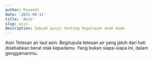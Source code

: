 ```yaml
---
author: Riwandi
date: '2021-09-11'
title: 'Asin'
slug: asin
description: Sebuah puisi tentang kegalauan anak muda
---
```


Asin
Tetesan air laut asin.
Begitupula tetesan air yang jatuh dari hati disebabkan berat otak kepadamu.
Yang bukan siapa-siapa ini, dalam genggamanmu.